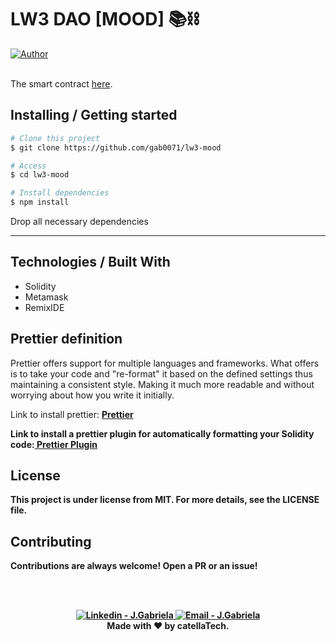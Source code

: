 <h1 aling="center">LW3 DAO [MOOD] 📚⛓</h1>

  <a href="https://github.com/gab0071" target="_blank">
    <img alt="Author" src="https://img.shields.io/badge/made%20by-CatellaTech-blueviolet?style=flat-square">
  </a>
 

  <br>
  <br>

The smart contract <a href="https://goerli.etherscan.io/address/0xbfc8aaaf8c1c61d5872f8a5d48f20dea42894da2">here</a>.

<h2> Installing / Getting started </h2>

```bash
# Clone this project
$ git clone https://github.com/gab0071/lw3-mood

# Access
$ cd lw3-mood

# Install dependencies
$ npm install

``` 

<p>Drop all necessary dependencies</p>
<hr>

<h2> Technologies / Built With </h2>

- Solidity
- Metamask
- RemixIDE


<h2>Prettier definition </h2>
<p> Prettier offers support for multiple languages and frameworks. What <Prettier> offers is to take your code and "re-format" it based on the defined settings thus maintaining a consistent style. Making it much more readable and without worrying about how you write it initially.</p>

<p>  Link to install prettier: <a href="https://prettier.io/docs/en/install.html"><strong> Prettier<strong></a></p>

<p>Link to install a prettier plugin for automatically formatting your Solidity code:<a href="https://www.npmjs.com/package/prettier-plugin-solidity"><strong> Prettier Plugin <strong></a></p>

<h2>License</h2>

<p>This project is under license from MIT. For more details, see the LICENSE file.</p>

<h2>Contributing</h2>
<p> Contributions are always welcome! Open a PR or an issue!</p>

<br>
<br>

<p align="center">
<a href="https://www.linkedin.com/in/blockchain-gabriela-mendes/" target="_blank" >
  <img alt="Linkedin - J.Gabriela" src="https://img.shields.io/badge/Linkedin--%23F8952D?style=social&logo=linkedin">
</a>
<a href="mailto:jeicarm7@gmail.com" target="_blank" >
  <img alt="Email - J.Gabriela" src="https://img.shields.io/badge/Email--%23F8952D?style=social&logo=gmail">
</a> 
<br/>
  Made with ❤️ by <b>catellaTech</b>.
</p>